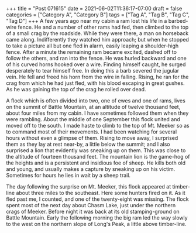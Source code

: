 +++
title = "Post 071615"
date = 2021-06-02T11:36:17-07:00
draft = false
categories = ["Category A", "Category B"]
tags = ["Tag A", "Tag B", "Tag C", "Tag D"]
+++
A few years ago near my cabin a ram lost his life in a barbed-wire fence. He and a number of other rams had fed, then climbed to the top of a small crag by the roadside. While they were there, a man on horseback came along. Indifferently they watched him approach; but when he stopped to take a picture all but one fled in alarm, easily leaping a shoulder-high fence. After a minute the remaining ram became excited, dashed off to follow the others, and ran into the fence. He was hurled backward and one of his curved horns hooked over a wire. Finding himself caught, he surged desperately to tear himself free. In doing this a barb severed the jugular vein. He fell and freed his horn from the wire in falling. Rising, he ran for the crag from which he had just fled, with his blood escaping in great gushes. As he was gaining the top of the crag he rolled over dead.

A flock which is often divided into two, one of ewes and one of rams, lives on the summit of Battle Mountain, at an altitude of twelve thousand feet, about four miles from my cabin. I have sometimes followed them when they were rambling. About the middle of one September this flock united and moved off to the south. I made haste to climb to the top of Mt. Meeker so as to command most of their movements. I had been watching for several hours without even a glimpse of them. Rising to move away, I surprised them as they lay at rest near-by, a little below the summit; and I also surprised a lion that evidently was sneaking up on them. This was close to the altitude of fourteen thousand feet. The mountain lion is the game-hog of the heights and is a persistent and insidious foe of sheep. He kills both old and young, and usually makes a capture by sneaking up on his victim. Sometimes for hours he lies in wait by a sheep trail.

The day following the surprise on Mt. Meeker, this flock appeared at timber-line about three miles to the southeast. Here some hunters fired on it. As it fled past me, I counted, and one of the twenty-eight was missing. The flock spent most of the next day about Chasm Lake, just under the northern crags of Meeker. Before night it was back at its old stamping-ground on Battle Mountain. Early the following morning the big ram led the way slowly to the west on the northern slope of Long's Peak, a little above timber-line.
